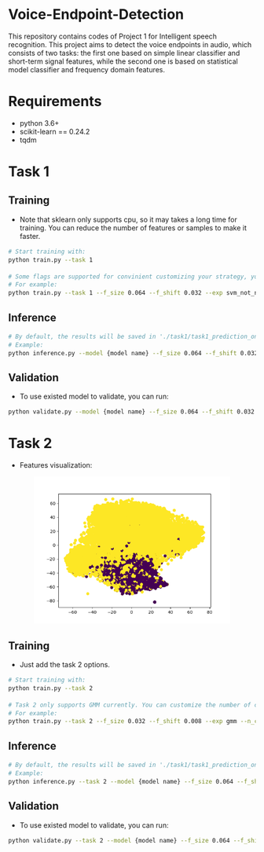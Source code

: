 #  Voice-Endpoint-Detection

This repository contains codes of Project 1 for Intelligent speech recognition. This project
aims to detect the voice endpoints in audio, which consists of two tasks: the first one based 
on simple linear classifier and short-term signal features, while the second one
is based on statistical model classifier and frequency domain features.

# Requirements
- python 3.6+
- scikit-learn == 0.24.2
- tqdm

# Task 1

## Training
- Note that sklearn only supports cpu, so it may takes a long time for training. You can reduce the number of features
or samples to make it faster.
```bash
# Start training with: 
python train.py --task 1

# Some flags are supported for convinient customizing your strategy, you can check them in train.py.
# For example: 
python train.py --task 1 --f_size 0.064 --f_shift 0.032 --exp svm_not_normalized --model svm
```

## Inference
```bash
# By default, the results will be saved in './task1/task1_prediction_on_test'. Please refer to the code for all flags.
# Example:
python inference.py --model {model name} --f_size 0.064 --f_shift 0.032
```

## Validation
- To use existed model to validate, you can run:
```bash
python validate.py --model {model name} --f_size 0.064 --f_shift 0.032
```
# Task 2

- Features visualization:

<div align="center">
    <img src="vis.png", width="400">
</div>

## Training
- Just add the task 2 options.
```bash
# Start training with: 
python train.py --task 2

# Task 2 only supports GMM currently. You can customize the number of components.
# For example: 
python train.py --task 2 --f_size 0.032 --f_shift 0.008 --exp gmm --n_cpnt 10
```

## Inference
```bash
# By default, the results will be saved in './task1/task1_prediction_on_test'. Please refer to the code for all flags.
# Example:
python inference.py --task 2 --model {model name} --f_size 0.064 --f_shift 0.032
```

## Validation
- To use existed model to validate, you can run:
```bash
python validate.py --task 2 --model {model name} --f_size 0.064 --f_shift 0.032
```

